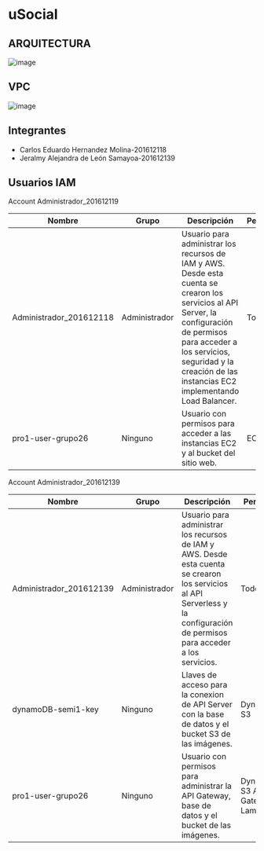 # uSocial
## ARQUITECTURA
![image](https://user-images.githubusercontent.com/20384738/98549833-f191c880-2260-11eb-84c0-4a2b9500eaef.png)

## VPC
![image](https://user-images.githubusercontent.com/20384738/98549735-d6bf5400-2260-11eb-9456-b3ffd2162a01.png)

## Integrantes

- Carlos Eduardo Hernandez Molina-201612118
- Jeralmy Alejandra de León Samayoa-201612139

## Usuarios IAM

Account Administrador_201612119

| Nombre                  | Grupo         | Descripción                                                                                                                                                                                                                                           | Permisos |
|-------------------------|---------------|-------------------------------------------------------------------------------------------------------------------------------------------------------------------------------------------------------------------------------------------------------|----------|
| Administrador_201612118 | Administrador | Usuario para administrar los recursos de IAM y AWS. Desde esta cuenta se crearon los servicios al  API  Server, la configuración  de permisos para acceder a los  servicios, seguridad y la creación de las instancias EC2 implementando Load Balancer. | Todos    |
| pro1-user-grupo26       | Ninguno       | Usuario con permisos para acceder a las instancias EC2 y al bucket del sitio web.                                                                                                                                                                     | EC2, S3   |
    
Account Administrador_201612139

| Nombre                  | Grupo         | Descripción                                                                                                                                                                     | Permisos                       |
|-------------------------|---------------|---------------------------------------------------------------------------------------------------------------------------------------------------------------------------------|--------------------------------|
| Administrador_201612139 | Administrador | Usuario para administrar los recursos de IAM y AWS. Desde esta cuenta se crearon los servicios al API  Serverless y la  configuración de permisos para acceder a los servicios.  | Todos                          |
| dynamoDB-semi1-key      | Ninguno       | Llaves de acceso para la conexion de API  Server con la base de  datos y el bucket  S3  de las imágenes.                                                                        | DynamoDB S3                    |
| pro1-user-grupo26       | Ninguno       | Usuario con permisos para administrar la API Gateway, base  de datos y el bucket  de las imágenes.                                                                              | DynamoDB S3 API Gateway Lambda |    
      
